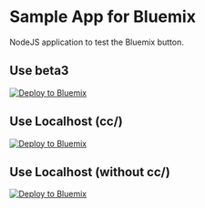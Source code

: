 # Sample App for Bluemix

NodeJS application to test the Bluemix button.

Use beta3
---------

[![Deploy to Bluemix](https://raw.githubusercontent.com/jarthorn/bluemix-sample-node-app/master/public/deploy2bluemix.png)](https://beta3.hub.jazz.net/code/cfui/bluemix/deploy.html?Repository=https://github.com/szbra/SampleAppCFv2.git)

Use Localhost (cc/)
-------------------

[![Deploy to Bluemix](https://raw.githubusercontent.com/jarthorn/bluemix-sample-node-app/master/public/deploy2bluemix.png)](http://localhost:8082/cc/cfui/bluemix/deploy.html?Repository=https://github.com/szbra/SampleAppCFv2.git)

Use Localhost (without cc/)
---------------------------

[![Deploy to Bluemix](https://raw.githubusercontent.com/jarthorn/bluemix-sample-node-app/master/public/deploy2bluemix.png)](http://localhost:8082/cfui/bluemix/deploy.html?Repository=https://github.com/szbra/SampleAppCFv2.git)
